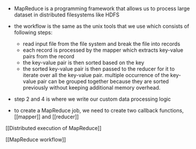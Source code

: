 - MapReduce is a programming framework that allows us to process large dataset in distributed filesystems like HDFS 
- the workflow is the same as the unix tools that we use which consists of following steps:
	- read input file from the file system and break the file into records 
	- each record is processed by the mapper which extracts key-value pairs from the record
	- the key-value pair is then sorted based on the key
	- the sorted key-value pair is then passed to the reducer for it to iterate over all the key-value pair. multiple occurrence of the key-value pair can be grouped together because they are sorted previously without keeping additional memory overhead.


- step 2 and 4 is where we write our custom data processing logic
- to create a MapReduce job, we need to create two callback functions, [[mapper]] and [[reducer]]

[[Distributed execution of MapReduce]]

[[MapReduce workflow]]
